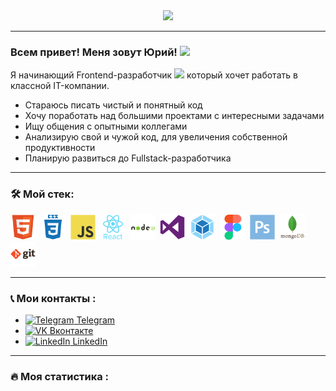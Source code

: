 <div id="header" align="center">
  <img src="https://media.giphy.com/media/Nx0rz3jtxtEre/giphy.gif" width="480"/>
</div>

---

### Всем привет! Меня зовут Юрий! <img src="https://media.giphy.com/media/hvRJCLFzcasrR4ia7z/giphy.gif" width="30px"/>
Я начинающий Frontend-разработчик <img src="https://media.giphy.com/media/WUlplcMpOCEmTGBtBW/giphy.gif" width="30"> который хочет работать в классной IT-компании.
- Стараюсь писать чистый и понятный код
- Хочу поработать над большими проектами с интересными задачами
- Ищу общения с опытными коллегами
- Анализирую свой и чужой код, для увеличения собственной продуктивности
- Планирую развиться до Fullstack-разработчика

---

### :hammer_and_wrench: Мой стек:
<div>
  <img src="https://github.com/devicons/devicon/blob/master/icons/html5/html5-original.svg" title="HTML5" alt="HTML" width="40" height="40"/>&nbsp;
  <img src="https://github.com/devicons/devicon/blob/master/icons/css3/css3-plain-wordmark.svg"  title="CSS3" alt="CSS" width="40" height="40"/>&nbsp;
  <img src="https://github.com/devicons/devicon/blob/master/icons/javascript/javascript-original.svg" title="JavaScript" alt="JavaScript" width="40" height="40"/>&nbsp;
  <img src="https://github.com/devicons/devicon/blob/master/icons/react/react-original-wordmark.svg" title="React" alt="React" width="40" height="40"/>&nbsp;
  <img src="https://github.com/devicons/devicon/blob/master/icons/nodejs/nodejs-original-wordmark.svg" title="NodeJS" alt="NodeJS" width="40" height="40"/>&nbsp;
  <img src="https://github.com/devicons/devicon/blob/master/icons/visualstudio/visualstudio-plain.svg" title="VisualStudio" **alt="VisualStudio" width="40" height="40"/>&nbsp;
  <img src="https://github.com/devicons/devicon/blob/master/icons/webpack/webpack-original.svg" title="Webpack" **alt="Webpack" width="40" height="40"/>&nbsp;
  <img src="https://github.com/devicons/devicon/blob/master/icons/figma/figma-original.svg" title="Figma" **alt="Figma" width="40" height="40"/>&nbsp;
  <img src="https://github.com/devicons/devicon/blob/master/icons/photoshop/photoshop-plain.svg" title="Photoshop" **alt="Photoshop" width="40" height="40"/>&nbsp;
  <img src="https://github.com/devicons/devicon/blob/master/icons/mongodb/mongodb-original-wordmark.svg" title="Mongodb" **alt="Mongodb" width="40" height="40"/>&nbsp;
  <img src="https://github.com/devicons/devicon/blob/master/icons/git/git-original-wordmark.svg" title="Git" **alt="Git" width="40" height="40"/>
</div>

---

### :telephone_receiver: Мои контакты :
- <a href="https://t.me/zeddybig">
    <img src="https://upload.wikimedia.org/wikipedia/commons/8/83/Telegram_2019_Logo.svg" alt="Telegram" width="15"/> Telegram
  </a>
- <a href="https://vk.com/zeddybig">
    <img src="https://upload.wikimedia.org/wikipedia/commons/2/21/VK.com-logo.svg" alt="VK" width="15"/> Вконтакте
  </a>
- <a href="https://www.linkedin.com/in/zeddybig/">
    <img src="https://upload.wikimedia.org/wikipedia/commons/thumb/f/f8/LinkedIn_icon_circle.svg/240px-LinkedIn_icon_circle.svg.png" alt="LinkedIn" width="15"/> LinkedIn
  </a>
  
---

### :fire: Моя статистика :



<!--
**ZeddyBig/ZeddyBig** is a ✨ _special_ ✨ repository because its `README.md` (this file) appears on your GitHub profile.

Here are some ideas to get you started:

- 🔭 I’m currently working on ...
- 🌱 I’m currently learning ...
- 👯 I’m looking to collaborate on ...
- 🤔 I’m looking for help with ...
- 💬 Ask me about ...
- 📫 How to reach me: ...
- 😄 Pronouns: ...
- ⚡ Fun fact: ...
-->
